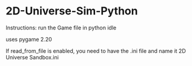 # 2D-Universe-Sim-Python

Instructions:
run the Game file in python idle

uses pygame 2.20

If read_from_file is enabled, you need to have the .ini file and name it 2D Universe Sandbox.ini

